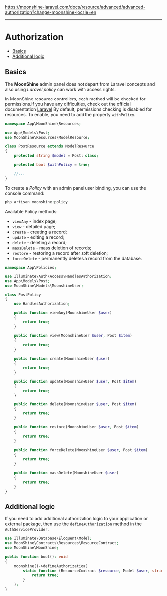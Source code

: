 https://moonshine-laravel.com/docs/resource/advanced/advanced-authorization?change-moonshine-locale=en

------
# Authorization

  - [Basics](#basics)
  - [Additional logic](#additional-logic)

<a name="basics"></a>
## Basics

The **MoonShine** admin panel does not depart from Laravel concepts and also using *Laravel policy* can work with access rights.

In MoonShine resource controllers, each method will be checked for permissions.If you have any difficulties, check out the official documentation [Laravel](https://laravel.com/docs/authorization#creating-policies)
By default, permissions checking is disabled for resources. To enable, you need to add the property `withPolicy`.

```php
namespace App\MoonShine\Resources;

use App\Models\Post;
use MoonShine\Resources\ModelResource;

class PostResource extends ModelResource
{
    protected string $model = Post::class;

    protected bool $withPolicy = true;

    //...
}
```

To create a *Policy* with an admin panel user binding, you can use the console command:

```php
php artisan moonshine:policy
```

Available Policy methods:
- `viewAny` - index page;
- `view` - detailed page;
- `create` - creating a record;
- `update` - editing a record;
- `delete` - deleting a record;
- `massDelete` - mass deletion of records;
- `restore` - restoring a record after soft deletion;
- `forceDelete` - permanently deletes a record from the database.

```php
namespace App\Policies;

use Illuminate\Auth\Access\HandlesAuthorization;
use App\Models\Post;
use MoonShine\Models\MoonshineUser;

class PostPolicy
{
    use HandlesAuthorization;

    public function viewAny(MoonshineUser $user)
    {
        return true;
    }

    public function view(MoonshineUser $user, Post $item)
    {
        return true;
    }

    public function create(MoonshineUser $user)
    {
        return true;
    }

    public function update(MoonshineUser $user, Post $item)
    {
        return true;
    }

    public function delete(MoonshineUser $user, Post $item)
    {
        return true;
    }

    public function restore(MoonshineUser $user, Post $item)
    {
        return true;
    }

    public function forceDelete(MoonshineUser $user, Post $item)
    {
        return true;
    }

    public function massDelete(MoonshineUser $user)
    {
        return true;
    }
}
```

<a name="additional_logic"></a>
## Additional logic
   
If you need to add additional authorization logic to your application or external package, then use the `defineAuthorization` method in the `AuthServiceProvider`.

```php
use Illuminate\Database\Eloquent\Model;
use MoonShine\Contracts\Resources\ResourceContract;
use MoonShine\MoonShine;

public function boot(): void
{
    moonshine()->defineAuthorization(
        static function (ResourceContract $resource, Model $user, string $ability): bool {
            return true;
        }
    );
}
```
